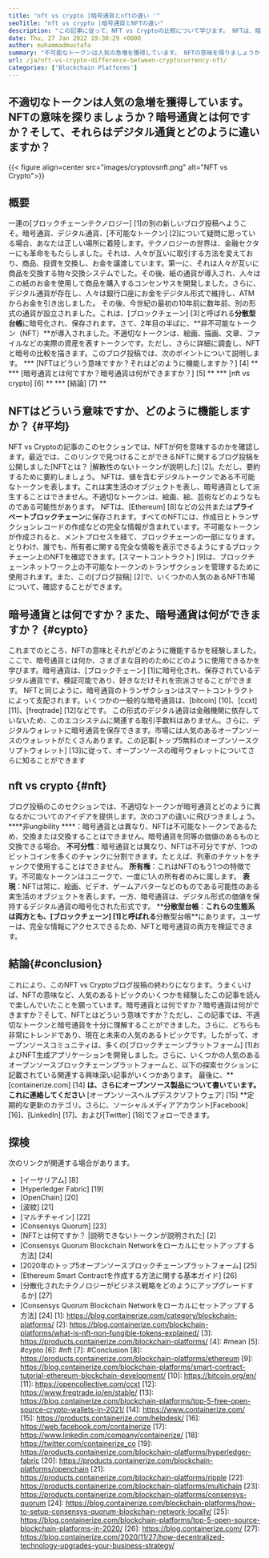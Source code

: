```yaml
---
title: "nft vs crypto |暗号通貨とnftの違い '" 
seoTitle: "nft vs crypto |暗号通貨とNFTの違い" 
description: "この記事に従って、NFT vs Cryptoの比較について学びます。 NFTは、暗号が暗号化された形式のデジタル通貨である実際のオブジェクトを表します。" 
date: Thu, 27 Jan 2022 19:30:29 +0000
author: muhammadmustafa
summary: "不可能なトークンは人気の急増を獲得しています。 NFTの意味を探りましょうか？暗号通貨とは何ですか？そして、それらはデジタル通貨とどのように違いますか？" 
url: /ja/nft-vs-crypto-difference-between-cryptocurrency-nft/
categories: ['Blockchain Platforms']
---
```


## 不適切なトークンは人気の急増を獲得しています。 NFTの意味を探りましょうか？暗号通貨とは何ですか？そして、それらはデジタル通貨とどのように違いますか？

{{< figure align=center src="images/cryptovsnft.png" alt="NFT vs Crypto">}}


## 概要
一連の[ブロックチェーンテクノロジー] [1]の別の新しいブログ投稿へようこそ。暗号通貨、デジタル通貨、[不可能なトークン] [2]について疑問に思っている場合、あなたは正しい場所に着陸します。テクノロジーの世界は、金融セクターにも革命をもたらしました。それは、人々が互いに取引する方法を変えており、商品、投資を交換し、お金を譲渡しています。第一に、それは人々が互いに商品を交換する物々交換システムでした。その後、紙の通貨が導入され、人々はこの紙のお金を使用して商品を購入するコンセンサスを開発しました。さらに、デジタル通貨が存在し、人々は銀行口座にお金をデジタル形式で維持し、ATMからお金を引き出しました。
その後、今世紀の最初の10年前に数年前、別の形式の通貨が設立されました。これは、[ブロックチェーン] [3]と呼ばれる**分散型台帳**に暗号化され、保存されます。さて、2年目の半ばに、**非不可能なトークン（NFT）**が導入されました。不適切なトークンは、絵画、描画、文章、ファイルなどの実際の資産を表すトークンです。ただし、さらに詳細に調査し、NFTと暗号の比較を描きます。このブログ投稿では、次のポイントについて説明します。
  *** [NFTはどういう意味ですか？それはどのように機能しますか？] [4] **
  *** [暗号通貨とは何ですか？暗号通貨は何ができますか？] [5] **
  *** [nft vs crypto] [6] **
  *** [結論] [7] **

## NFTはどういう意味ですか、どのように機能しますか？ {#平均}
NFT vs Cryptoの記事のこのセクションでは、NFTが何を意味するのかを確認します。最近では、このリンクで見つけることができるNFTに関するブログ投稿を公開しました[NFTとは？ |解散性のないトークンが説明した] [2]。ただし、要約するために要約しましょう。 NFTは、値を含むデジタルトークンである不可能なトークンを表します。これは実生活のオブジェクトを表し、暗号通貨として派生することはできません。不適切なトークンは、絵画、絵、芸術などのようなものである可能性があります。 NFTは、[Ethereum] [8]などの公共または**プライベートブロックチェーン**に保存されます。すべてのNFTには、作成日とトランザクションレコードの作成などの完全な情報が含まれています。不可能なトークンが作成されると、メントプロセスを経て、ブロックチェーンの一部になります。
とりわけ、誰でも、所有者に関する完全な情報を表示できるようにするブロックチェーン上のNFTを確認できます。[スマートコントラクト] [9]は、ブロックチェーンネットワーク上の不可能なトークンのトランザクションを管理するために使用されます。また、この[ブログ投稿] [2]で、いくつかの人気のあるNFT市場について、確認することができます。

## 暗号通貨とは何ですか？また、暗号通貨は何ができますか？ {#cypto}
これまでのところ、NFTの意味とそれがどのように機能するかを経験しました。ここで、暗号通貨とは何か、さまざまな目的のためにどのように使用できるかを学びます。暗号通貨は、[ブロックチェーン] [1]に暗号化され、保存されているデジタル通貨です。検証可能であり、好きなだけそれを宗派させることができます。 NFTと同じように、暗号通貨のトランザクションはスマートコントラクトによって支配されます。いくつかの一般的な暗号通貨は、[bitcoin] [10]、[ccxt] [11]、[freqtrade] [12]などです。
この形式のデジタル通貨は金融機関に依存していないため、このエコシステムに関連する取引手数料はありません。さらに、デジタルウォレットに暗号通貨を保存できます。市場には人気のあるオープンソースのウォレットがたくさんあります。この記事[トップ5無料のオープンソースクリプトウォレット] [13]に従って、オープンソースの暗号ウォレットについてさらに知ることができます

## nft vs crypto {#nft}
ブログ投稿のこのセクションでは、不適切なトークンが暗号通貨とどのように異なるかについてのアイデアを提供します。次のコアの違いに飛びつきましょう。
****非ungibility ****：暗号通貨とは異なり、NFTは不可能なトークンであるため、交換または交換することはできません。暗号通貨を同等の価値のあるものと交換できる場合。
**不可分性**：暗号通貨とは異なり、NFTは不可分ですが、1つのビットコインを多くのチャンクに分割できます。たとえば、列車のチケットをチャンクで使用することはできません。
**所有権**：これはNFTのもう1つの特徴です。不可能なトークンはユニークで、一度に1人の所有者のみに属します。
**表現**：NFTは常に、絵画、ビデオ、ゲームアバターなどのものである可能性のある実生活のオブジェクトを表します。一方、暗号通貨は、デジタル形式の価値を保持するデジタル通貨の暗号化された形式です。
****分散型台帳**：**これらの生態系は両方とも、[ブロックチェーン] [1]と呼ばれる**分散型台帳**にあります。ユーザーは、完全な情報にアクセスできるため、NFTと暗号通貨の両方を検証できます。

## 結論{#conclusion}
これにより、このNFT vs Cryptoブログ投稿の終わりになります。うまくいけば、NFTの意味など、人気のあるトピックのいくつかを経験したこの記事を読んで楽しんでいたことを願っています。暗号通貨とは何ですか？暗号通貨は何ができますか？そして、NFTとはどういう意味ですか？ただし、この記事では、不適切なトークンと暗号通貨を十分に理解することができました。さらに、どちらも非常にトレンドであり、現在と未来の人気のあるトピックです。したがって、オープンソースコミュニティは、多くの[ブロックチェーンプラットフォーム] [1]およびNFT生成アプリケーションを開発しました。さらに、いくつかの人気のあるオープンソースブロックチェーンプラットフォームと、以下の探索セクションに記載されている関連する興味深い記事がいくつかあります。
最後に、** [containerize.com] [14] **は、さらにオープンソース製品について書いています。これに連絡してください** [オープンソースヘルプデスクソフトウェア] [15] **定期的な更新のカテゴリ。さらに、ソーシャルメディアアカウント[Facebook] [16]、[LinkedIn] [17]、および[Twitter] [18]でフォローできます。

## 探検
次のリンクが関連する場合があります。
  * [イーサリアム] [8]
  * [Hyperledger Fabric] [19]
  * [OpenChain] [20]
  * [波紋] [21]
  * [マルチチャイン] [22]
  * [Consensys Quorum] [23]
  * [NFTとは何ですか？ |説明できないトークンが説明された] [2]
  * [Consensys Quorum Blockchain Networkをローカルにセットアップする方法] [24]
  * [2020年のトップ5オープンソースブロックチェーンプラットフォーム] [25]
  * [Ethereum Smart Contractを作成する方法に関する基本ガイド] [26]
  * [分散化されたテクノロジーがビジネス戦略をどのようにアップグレードするか] [27]
  * [Consensys Quorum Blockchain Networkをローカルにセットアップする方法] [24]
[1]: https://blog.containerize.com/category/blockchain-platforms/
[2]: https://blog.containerize.com/blockchain-platforms/what-is-nft-non-fungible-tokens-explained/
[3]: https://products.containerize.com/blockchain-platforms/
[4]: #mean
[5]: #cypto
[6]: #nft
[7]: #Conclusion
[8]: https://products.containerize.com/blockchain-platforms/ethereum
[9]: https://blog.containerize.com/blockchain-platforms/smart-contract-tutorial-ethereum-blockchain-development/
[10]: https://bitcoin.org/en/
[11]: https://opencollective.com/ccxt
[12]: https://www.freqtrade.io/en/stable/
[13]: https://blog.containerize.com/blockchain-platforms/top-5-free-open-source-crypto-wallets-in-2021/
[14]: https://www.containerize.com/
[15]: https://products.containerize.com/helpdesk/
[16]: https://web.facebook.com/containerize
[17]: https://www.linkedin.com/company/containerize/
[18]: https://twitter.com/containerize_co
[19]: https://products.containerize.com/blockchain-platforms/hyperledger-fabric
[20]: https://products.containerize.com/blockchain-platforms/openchain
[21]: https://products.containerize.com/blockchain-platforms/ripple
[22]: https://products.containerize.com/blockchain-platforms/multichain
[23]: https://products.containerize.com/blockchain-platforms/consensys-quorum
[24]: https://blog.containerize.com/blockchain-platforms/how-to-setup-consensys-quorum-blockchain-network-locally/
[25]: https://blog.containerize.com/blockchain-platforms/top-5-open-source-blockchain-platforms-in-2020/
[26]: https://blog.containerize.com/
[27]: https://blog.containerize.com/2020/11/27/how-decentralized-technology-upgrades-your-business-strategy/
